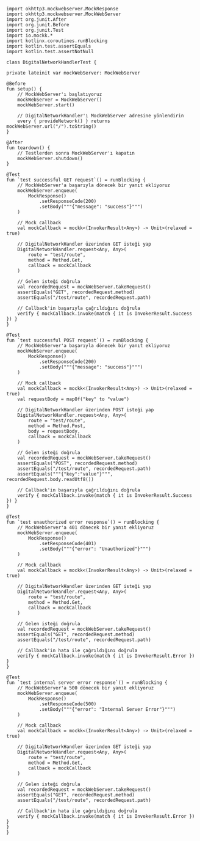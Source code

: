     import okhttp3.mockwebserver.MockResponse
    import okhttp3.mockwebserver.MockWebServer
    import org.junit.After
    import org.junit.Before
    import org.junit.Test
    import io.mockk.*
    import kotlinx.coroutines.runBlocking
    import kotlin.test.assertEquals
    import kotlin.test.assertNotNull
    
    class DigitalNetworkHandlerTest {

    private lateinit var mockWebServer: MockWebServer

    @Before
    fun setup() {
        // MockWebServer'ı başlatıyoruz
        mockWebServer = MockWebServer()
        mockWebServer.start()

        // DigitalNetworkHandler'ı MockWebServer adresine yönlendirin
        every { provideNetwork() } returns mockWebServer.url("/").toString()
    }

    @After
    fun teardown() {
        // Testlerden sonra MockWebServer'ı kapatın
        mockWebServer.shutdown()
    }

    @Test
    fun `test successful GET request`() = runBlocking {
        // MockWebServer'a başarıyla dönecek bir yanıt ekliyoruz
        mockWebServer.enqueue(
            MockResponse()
                .setResponseCode(200)
                .setBody("""{"message": "success"}""")
        )

        // Mock callback
        val mockCallback = mockk<(InvokerResult<Any>) -> Unit>(relaxed = true)

        // DigitalNetworkHandler üzerinden GET isteği yap
        DigitalNetworkHandler.request<Any, Any>(
            route = "test/route",
            method = Method.Get,
            callback = mockCallback
        )

        // Gelen isteği doğrula
        val recordedRequest = mockWebServer.takeRequest()
        assertEquals("GET", recordedRequest.method)
        assertEquals("/test/route", recordedRequest.path)

        // Callback'in başarıyla çağrıldığını doğrula
        verify { mockCallback.invoke(match { it is InvokerResult.Success }) }
    }

    @Test
    fun `test successful POST request`() = runBlocking {
        // MockWebServer'a başarıyla dönecek bir yanıt ekliyoruz
        mockWebServer.enqueue(
            MockResponse()
                .setResponseCode(200)
                .setBody("""{"message": "success"}""")
        )

        // Mock callback
        val mockCallback = mockk<(InvokerResult<Any>) -> Unit>(relaxed = true)
        val requestBody = mapOf("key" to "value")

        // DigitalNetworkHandler üzerinden POST isteği yap
        DigitalNetworkHandler.request<Any, Any>(
            route = "test/route",
            method = Method.Post,
            body = requestBody,
            callback = mockCallback
        )

        // Gelen isteği doğrula
        val recordedRequest = mockWebServer.takeRequest()
        assertEquals("POST", recordedRequest.method)
        assertEquals("/test/route", recordedRequest.path)
        assertEquals("""{"key":"value"}""", recordedRequest.body.readUtf8())

        // Callback'in başarıyla çağrıldığını doğrula
        verify { mockCallback.invoke(match { it is InvokerResult.Success }) }
    }

    @Test
    fun `test unauthorized error response`() = runBlocking {
        // MockWebServer'a 401 dönecek bir yanıt ekliyoruz
        mockWebServer.enqueue(
            MockResponse()
                .setResponseCode(401)
                .setBody("""{"error": "Unauthorized"}""")
        )

        // Mock callback
        val mockCallback = mockk<(InvokerResult<Any>) -> Unit>(relaxed = true)

        // DigitalNetworkHandler üzerinden GET isteği yap
        DigitalNetworkHandler.request<Any, Any>(
            route = "test/route",
            method = Method.Get,
            callback = mockCallback
        )

        // Gelen isteği doğrula
        val recordedRequest = mockWebServer.takeRequest()
        assertEquals("GET", recordedRequest.method)
        assertEquals("/test/route", recordedRequest.path)

        // Callback'in hata ile çağrıldığını doğrula
        verify { mockCallback.invoke(match { it is InvokerResult.Error }) }
    }

    @Test
    fun `test internal server error response`() = runBlocking {
        // MockWebServer'a 500 dönecek bir yanıt ekliyoruz
        mockWebServer.enqueue(
            MockResponse()
                .setResponseCode(500)
                .setBody("""{"error": "Internal Server Error"}""")
        )

        // Mock callback
        val mockCallback = mockk<(InvokerResult<Any>) -> Unit>(relaxed = true)

        // DigitalNetworkHandler üzerinden GET isteği yap
        DigitalNetworkHandler.request<Any, Any>(
            route = "test/route",
            method = Method.Get,
            callback = mockCallback
        )

        // Gelen isteği doğrula
        val recordedRequest = mockWebServer.takeRequest()
        assertEquals("GET", recordedRequest.method)
        assertEquals("/test/route", recordedRequest.path)

        // Callback'in hata ile çağrıldığını doğrula
        verify { mockCallback.invoke(match { it is InvokerResult.Error }) }
    }
    }
